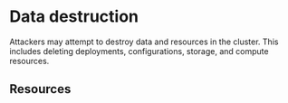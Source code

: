 # Data destruction

Attackers may attempt to destroy data and resources in the cluster. This includes deleting deployments, configurations, storage, and compute resources.

## Resources
